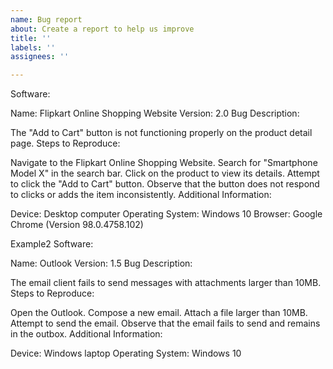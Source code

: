 ```yaml
---
name: Bug report
about: Create a report to help us improve
title: ''
labels: ''
assignees: ''

---
```


Software:

Name: Flipkart Online Shopping Website
Version: 2.0
Bug Description:

The "Add to Cart" button is not functioning properly on the product detail page.
Steps to Reproduce:

Navigate to the Flipkart Online Shopping Website.
Search for "Smartphone Model X" in the search bar.
Click on the product to view its details.
Attempt to click the "Add to Cart" button.
Observe that the button does not respond to clicks or adds the item inconsistently.
Additional Information:

Device: Desktop computer
Operating System: Windows 10
Browser: Google Chrome (Version 98.0.4758.102)

Example2
Software:

Name: Outlook
Version: 1.5
Bug Description:

The email client fails to send messages with attachments larger than 10MB.
Steps to Reproduce:

Open the Outlook.
Compose a new email.
Attach a file larger than 10MB.
Attempt to send the email.
Observe that the email fails to send and remains in the outbox.
Additional Information:

Device: Windows laptop
Operating System: Windows 10

